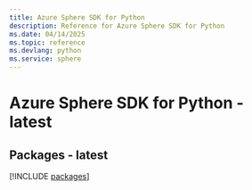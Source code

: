 ```yaml
---
title: Azure Sphere SDK for Python
description: Reference for Azure Sphere SDK for Python
ms.date: 04/14/2025
ms.topic: reference
ms.devlang: python
ms.service: sphere
---
```

# Azure Sphere SDK for Python - latest
## Packages - latest
[!INCLUDE [packages](sphere-index.md)]